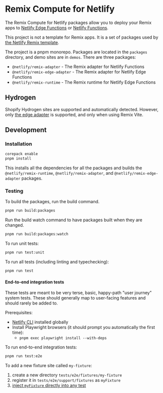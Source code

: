 # Remix Compute for Netlify

The Remix Compute for Netlify packages allow you to deploy your Remix apps to
[Netlify Edge Functions](https://docs.netlify.com/edge-functions/overview/) or
[Netlify Functions](https://docs.netlify.com/functions/overview/).

This project is not a template for Remix apps. It is a set of packages used by
[the Netlify Remix template](https://github.com/netlify/remix-template).

The project is a pnpm monorepo. Packages are located in the `packages` directory, and demo sites are in `demos`. There
are three packages:

- `@netlify/remix-adapter` - The Remix adapter for Netlify Functions
- `@netlify/remix-edge-adapter` - The Remix adapter for Netlify Edge Functions
- `@netlify/remix-runtime` - The Remix runtime for Netlify Edge Functions

## Hydrogen

Shopify Hydrogen sites are supported and automatically detected. However, only
[the edge adapter](./packages/remix-edge-adapter/README.md) is supported, and only when using Remix Vite.

## Development

### Installation

```bash
corepack enable
pnpm install
```

This installs all the dependencies for all the packages and builds the `@netlify/remix-runtime`,
`@netlify/remix-adapter`, and `@netlify/remix-edge-adapter` packages.

### Testing

To build the packages, run the build command.

```bash
pnpm run build:packages
```

Run the build watch command to have packages built when they are changed.

```bash
pnpm run build:packages:watch
```

To run unit tests:

```bash
pnpm run test:unit
```

To run all tests (including linting and typechecking):

```bash
pnpm run test
```

#### End-to-end integration tests

These tests are meant to be very terse, basic, happy-path "user journey" system tests. These should generally map to
user-facing features and should rarely be added to.

Prerequisites:

- [Netlify CLI](https://docs.netlify.com/cli/get-started/) installed globally
- Install Playwright browsers (it should prompt you automatically the first time):
  - `pnpm exec playwright install --with-deps`

To run end-to-end integration tests:

```bash
pnpm run test:e2e
```

To add a new fixture site called `my-fixture`:

1. create a new directory `tests/e2e/fixtures/my-fixture`
2. register it in `tests/e2e/support/fixtures` as `myFixture`
3. [inject `myFixture` directly into any test](https://playwright.dev/docs/test-fixtures#using-a-fixture)
